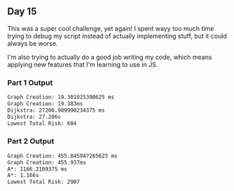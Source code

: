 ## Day 15

This was a super cool challenge, yet again! I spent wayy too much time trying to debug my script instead of actually implementing stuff, but it could always be worse.

I'm also trying to actually do a good job writing my code, which means applying new features that I'm learning to use in JS.

### Part 1 Output

```txt
Graph Creation: 19.301025390625 ms
Graph Creation: 19.383ms
Dijkstra: 27206.989990234375 ms
Dijkstra: 27.206s
Lowest Total Risk: 604
```

### Part 2 Output

```txt
Graph Creation: 455.845947265625 ms
Graph Creation: 455.937ms
A*: 1166.2109375 ms
A*: 1.166s
Lowest Total Risk: 2907
```
